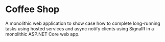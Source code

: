 # Coffee Shop
A monolithic web application to show case how to complete long-running tasks using hosted services and async notify clients using SignalR in a monolithic ASP.NET Core web app.



